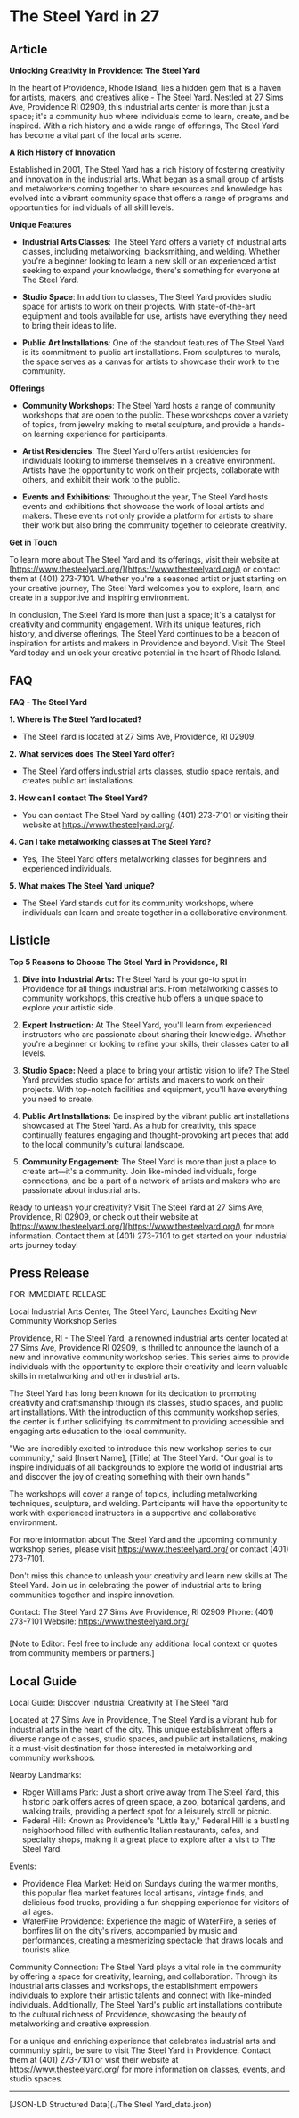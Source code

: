 # The Steel Yard in 27

## Article
**Unlocking Creativity in Providence: The Steel Yard**

In the heart of Providence, Rhode Island, lies a hidden gem that is a haven for artists, makers, and creatives alike - The Steel Yard. Nestled at 27 Sims Ave, Providence RI 02909, this industrial arts center is more than just a space; it's a community hub where individuals come to learn, create, and be inspired. With a rich history and a wide range of offerings, The Steel Yard has become a vital part of the local arts scene.

**A Rich History of Innovation**

Established in 2001, The Steel Yard has a rich history of fostering creativity and innovation in the industrial arts. What began as a small group of artists and metalworkers coming together to share resources and knowledge has evolved into a vibrant community space that offers a range of programs and opportunities for individuals of all skill levels.

**Unique Features**

- **Industrial Arts Classes**: The Steel Yard offers a variety of industrial arts classes, including metalworking, blacksmithing, and welding. Whether you're a beginner looking to learn a new skill or an experienced artist seeking to expand your knowledge, there's something for everyone at The Steel Yard.

- **Studio Space**: In addition to classes, The Steel Yard provides studio space for artists to work on their projects. With state-of-the-art equipment and tools available for use, artists have everything they need to bring their ideas to life.

- **Public Art Installations**: One of the standout features of The Steel Yard is its commitment to public art installations. From sculptures to murals, the space serves as a canvas for artists to showcase their work to the community.

**Offerings**

- **Community Workshops**: The Steel Yard hosts a range of community workshops that are open to the public. These workshops cover a variety of topics, from jewelry making to metal sculpture, and provide a hands-on learning experience for participants.

- **Artist Residencies**: The Steel Yard offers artist residencies for individuals looking to immerse themselves in a creative environment. Artists have the opportunity to work on their projects, collaborate with others, and exhibit their work to the public.

- **Events and Exhibitions**: Throughout the year, The Steel Yard hosts events and exhibitions that showcase the work of local artists and makers. These events not only provide a platform for artists to share their work but also bring the community together to celebrate creativity.

**Get in Touch**

To learn more about The Steel Yard and its offerings, visit their website at [https://www.thesteelyard.org/](https://www.thesteelyard.org/) or contact them at (401) 273-7101. Whether you're a seasoned artist or just starting on your creative journey, The Steel Yard welcomes you to explore, learn, and create in a supportive and inspiring environment.

In conclusion, The Steel Yard is more than just a space; it's a catalyst for creativity and community engagement. With its unique features, rich history, and diverse offerings, The Steel Yard continues to be a beacon of inspiration for artists and makers in Providence and beyond. Visit The Steel Yard today and unlock your creative potential in the heart of Rhode Island.

## FAQ
**FAQ - The Steel Yard**

**1. Where is The Steel Yard located?**
   - The Steel Yard is located at 27 Sims Ave, Providence, RI 02909.

**2. What services does The Steel Yard offer?**
   - The Steel Yard offers industrial arts classes, studio space rentals, and creates public art installations.

**3. How can I contact The Steel Yard?**
   - You can contact The Steel Yard by calling (401) 273-7101 or visiting their website at https://www.thesteelyard.org/.

**4. Can I take metalworking classes at The Steel Yard?**
   - Yes, The Steel Yard offers metalworking classes for beginners and experienced individuals.

**5. What makes The Steel Yard unique?**
   - The Steel Yard stands out for its community workshops, where individuals can learn and create together in a collaborative environment.

## Listicle
**Top 5 Reasons to Choose The Steel Yard in Providence, RI**

1. **Dive into Industrial Arts:** The Steel Yard is your go-to spot in Providence for all things industrial arts. From metalworking classes to community workshops, this creative hub offers a unique space to explore your artistic side.

2. **Expert Instruction:** At The Steel Yard, you'll learn from experienced instructors who are passionate about sharing their knowledge. Whether you're a beginner or looking to refine your skills, their classes cater to all levels.

3. **Studio Space:** Need a place to bring your artistic vision to life? The Steel Yard provides studio space for artists and makers to work on their projects. With top-notch facilities and equipment, you'll have everything you need to create.

4. **Public Art Installations:** Be inspired by the vibrant public art installations showcased at The Steel Yard. As a hub for creativity, this space continually features engaging and thought-provoking art pieces that add to the local community's cultural landscape.

5. **Community Engagement:** The Steel Yard is more than just a place to create art—it's a community. Join like-minded individuals, forge connections, and be a part of a network of artists and makers who are passionate about industrial arts.

Ready to unleash your creativity? Visit The Steel Yard at 27 Sims Ave, Providence, RI 02909, or check out their website at [https://www.thesteelyard.org/](https://www.thesteelyard.org/) for more information. Contact them at (401) 273-7101 to get started on your industrial arts journey today!

## Press Release
FOR IMMEDIATE RELEASE

Local Industrial Arts Center, The Steel Yard, Launches Exciting New Community Workshop Series

Providence, RI - The Steel Yard, a renowned industrial arts center located at 27 Sims Ave, Providence RI 02909, is thrilled to announce the launch of a new and innovative community workshop series. This series aims to provide individuals with the opportunity to explore their creativity and learn valuable skills in metalworking and other industrial arts.

The Steel Yard has long been known for its dedication to promoting creativity and craftsmanship through its classes, studio spaces, and public art installations. With the introduction of this community workshop series, the center is further solidifying its commitment to providing accessible and engaging arts education to the local community.

"We are incredibly excited to introduce this new workshop series to our community," said [Insert Name], [Title] at The Steel Yard. "Our goal is to inspire individuals of all backgrounds to explore the world of industrial arts and discover the joy of creating something with their own hands."

The workshops will cover a range of topics, including metalworking techniques, sculpture, and welding. Participants will have the opportunity to work with experienced instructors in a supportive and collaborative environment.

For more information about The Steel Yard and the upcoming community workshop series, please visit https://www.thesteelyard.org/ or contact (401) 273-7101.

Don't miss this chance to unleash your creativity and learn new skills at The Steel Yard. Join us in celebrating the power of industrial arts to bring communities together and inspire innovation.

Contact:
The Steel Yard
27 Sims Ave
Providence, RI 02909
Phone: (401) 273-7101
Website: https://www.thesteelyard.org/

###

[Note to Editor: Feel free to include any additional local context or quotes from community members or partners.]

## Local Guide
Local Guide: Discover Industrial Creativity at The Steel Yard

Located at 27 Sims Ave in Providence, The Steel Yard is a vibrant hub for industrial arts in the heart of the city. This unique establishment offers a diverse range of classes, studio spaces, and public art installations, making it a must-visit destination for those interested in metalworking and community workshops.

Nearby Landmarks:
- Roger Williams Park: Just a short drive away from The Steel Yard, this historic park offers acres of green space, a zoo, botanical gardens, and walking trails, providing a perfect spot for a leisurely stroll or picnic.
- Federal Hill: Known as Providence's "Little Italy," Federal Hill is a bustling neighborhood filled with authentic Italian restaurants, cafes, and specialty shops, making it a great place to explore after a visit to The Steel Yard.

Events:
- Providence Flea Market: Held on Sundays during the warmer months, this popular flea market features local artisans, vintage finds, and delicious food trucks, providing a fun shopping experience for visitors of all ages.
- WaterFire Providence: Experience the magic of WaterFire, a series of bonfires lit on the city's rivers, accompanied by music and performances, creating a mesmerizing spectacle that draws locals and tourists alike.

Community Connection:
The Steel Yard plays a vital role in the community by offering a space for creativity, learning, and collaboration. Through its industrial arts classes and workshops, the establishment empowers individuals to explore their artistic talents and connect with like-minded individuals. Additionally, The Steel Yard's public art installations contribute to the cultural richness of Providence, showcasing the beauty of metalworking and creative expression.

For a unique and enriching experience that celebrates industrial arts and community spirit, be sure to visit The Steel Yard in Providence. Contact them at (401) 273-7101 or visit their website at https://www.thesteelyard.org/ for more information on classes, events, and studio spaces.


---

[JSON-LD Structured Data](./The Steel Yard_data.json)
